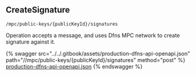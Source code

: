 
## CreateSignature
`/mpc/public-keys/{publicKeyId}/signatures`

Operation accepts a message, and uses Dfns MPC network to create signature against it.

{% swagger src="../../.gitbook/assets/production-dfns-api-openapi.json" path="//mpc/public-keys/{publicKeyId}/signatures" method="post" %}
[production-dfns-api-openapi.json](../../.gitbook/assets/production-dfns-api-openapi.json)
{% endswagger %}
